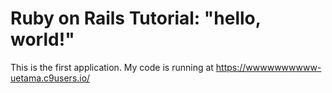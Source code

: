# Ruby on Rails Tutorial: "hello, world!"

This is the first application.
My code is running at https://wwwwwwwwww-uetama.c9users.io/